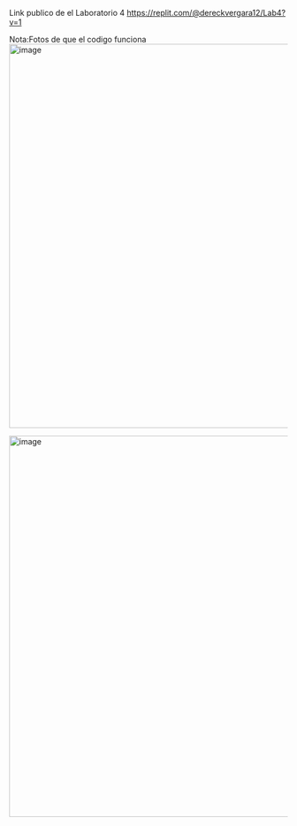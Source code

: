 Link publico de el Laboratorio 4
https://replit.com/@dereckvergara12/Lab4?v=1

Nota:Fotos de que el codigo funciona 
<img width="1326" height="694" alt="image" src="https://github.com/user-attachments/assets/f1d21b56-cfac-4fe9-9be5-3716594a6429" />

<img width="1325" height="689" alt="image" src="https://github.com/user-attachments/assets/04d09250-d6a9-485f-a150-2cf4e30a8a2b" />

